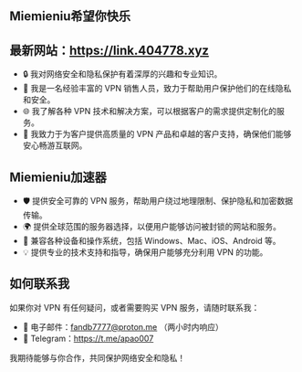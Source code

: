 ## Miemieniu希望你快乐
## 最新网站：https://link.404778.xyz

- 🔒 我对网络安全和隐私保护有着深厚的兴趣和专业知识。
- 💼 我是一名经验丰富的 VPN 销售人员，致力于帮助用户保护他们的在线隐私和安全。
- 🌐 我了解各种 VPN 技术和解决方案，可以根据客户的需求提供定制化的服务。
- 🚀 我致力于为客户提供高质量的 VPN 产品和卓越的客户支持，确保他们能够安心畅游互联网。

## Miemieniu加速器

- 🛡️ 提供安全可靠的 VPN 服务，帮助用户绕过地理限制、保护隐私和加密数据传输。
- 🌍 提供全球范围的服务器选择，以便用户能够访问被封锁的网站和服务。
- 📱 兼容各种设备和操作系统，包括 Windows、Mac、iOS、Android 等。
- 💡 提供专业的技术支持和指导，确保用户能够充分利用 VPN 的功能。

## 如何联系我

如果你对 VPN 有任何疑问，或者需要购买 VPN 服务，请随时联系我：

- 📧 电子邮件：fandb7777@proton.me （两小时内响应）
- 💬 Telegram：https://t.me/apao007

我期待能够与你合作，共同保护网络安全和隐私！

